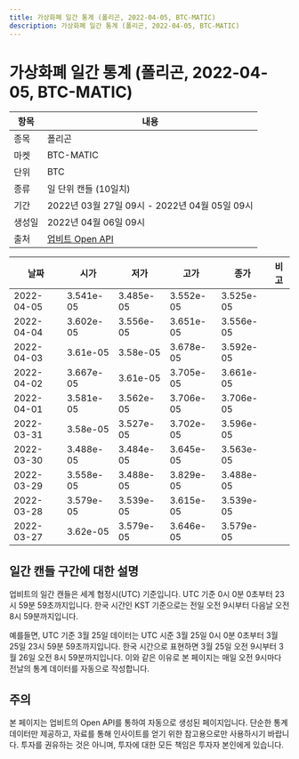 ```yaml
---
title: 가상화폐 일간 통계 (폴리곤, 2022-04-05, BTC-MATIC)
description: 가상화폐 일간 통계 (폴리곤, 2022-04-05, BTC-MATIC)
---
```



가상화폐 일간 통계 (폴리곤, 2022-04-05, BTC-MATIC)
===

|항목|내용|
|--|--|
|종목|폴리곤|
|마켓|BTC-MATIC|
|단위|BTC|
|종류|일 단위 캔들 (10일치)|
|기간|2022년 03월 27일 09시 - 2022년 04월 05일 09시|
|생성일|2022년 04월 06일 09시|
|출처|[업비트 Open API](https://docs.upbit.com)|


|날짜|시가|저가|고가|종가|비고|
|--|--|--|--|--|--|
|2022-04-05|3.541e-05|3.485e-05|3.552e-05|3.525e-05|    |
|2022-04-04|3.602e-05|3.556e-05|3.651e-05|3.556e-05|    |
|2022-04-03|3.61e-05|3.58e-05|3.678e-05|3.592e-05|    |
|2022-04-02|3.667e-05|3.61e-05|3.705e-05|3.661e-05|    |
|2022-04-01|3.581e-05|3.562e-05|3.706e-05|3.706e-05|    |
|2022-03-31|3.58e-05|3.527e-05|3.702e-05|3.596e-05|    |
|2022-03-30|3.488e-05|3.484e-05|3.645e-05|3.563e-05|    |
|2022-03-29|3.558e-05|3.488e-05|3.829e-05|3.488e-05|    |
|2022-03-28|3.579e-05|3.539e-05|3.615e-05|3.539e-05|    |
|2022-03-27|3.62e-05|3.579e-05|3.646e-05|3.579e-05|    |


일간 캔들 구간에 대한 설명
---


업비트의 일간 캔들은 세계 협정시(UTC) 기준입니다. 
UTC 기준 0시 0분 0초부터 23시 59분 59초까지입니다. 
한국 시간인 KST 기준으로는 전일 오전 9시부터 다음날 오전 8시 59분까지입니다. 


예를들면, UTC 기준 3월 25일 데이터는 UTC 시준 3월 25일 0시 0분 0초부터 3월 25일 23시 59분 59초까지입니다. 
한국 시간으로 표현하면 3월 25일 오전 9시부터 3월 26일 오전 8시 59분까지입니다. 
이와 같은 이유로 본 페이지는 매일 오전 9시마다 전날의 통계 데이터를 자동으로 작성합니다. 


주의
---


본 페이지는 업비트의 Open API를 통하여 자동으로 생성된 페이지입니다. 
단순한 통계 데이터만 제공하고, 자료를 통해 인사이트를 얻기 위한 참고용으로만 사용하시기 바랍니다. 
투자를 권유하는 것은 아니며, 투자에 대한 모든 책임은 투자자 본인에게 있습니다. 
